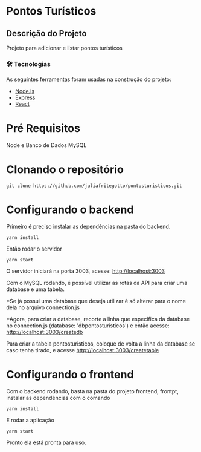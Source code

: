 # Pontos Turísticos
 
## Descrição do Projeto
<p>Projeto para adicionar e listar pontos turísticos</p>

### 🛠 Tecnologias

As seguintes ferramentas foram usadas na construção do projeto:

- [Node.js](https://nodejs.org)
- [Express](https://expressjs.com)
- [React](https://reactjs.org)

Pré Requisitos
============
Node e Banco de Dados MySQL

Clonando o repositório
============
```
git clone https://github.com/juliafritegotto/pontosturisticos.git
```

Configurando o backend
============
Primeiro é preciso instalar as dependências na pasta do backend.

```
yarn install
```

Então rodar o servidor 

```
yarn start
```

O servidor iniciará na porta 3003,  acesse: <http://localhost:3003>

Com o  MySQL rodando, é possível utilizar as rotas da API para criar uma database e uma tabela.

*Se já possui uma database que deseja utilizar é só alterar para o nome dela no arquivo connection.js

*Agora, para criar a database, recorte a linha que específica da database  no connection.js (database: 'dbpontosturisticos') e então acesse: <http://localhost:3003/createdb>

Para criar a tabela pontosturisticos, coloque de volta a linha da database se caso tenha tirado, e acesse <http://localhost:3003/createtable>  


Configurando o frontend
============
Com o backend rodando, basta na pasta do projeto frontend, frontpt, instalar as dependências com o comando

```
yarn install
```
E rodar a aplicação

```
yarn start
```
Pronto ela está pronta para uso.


